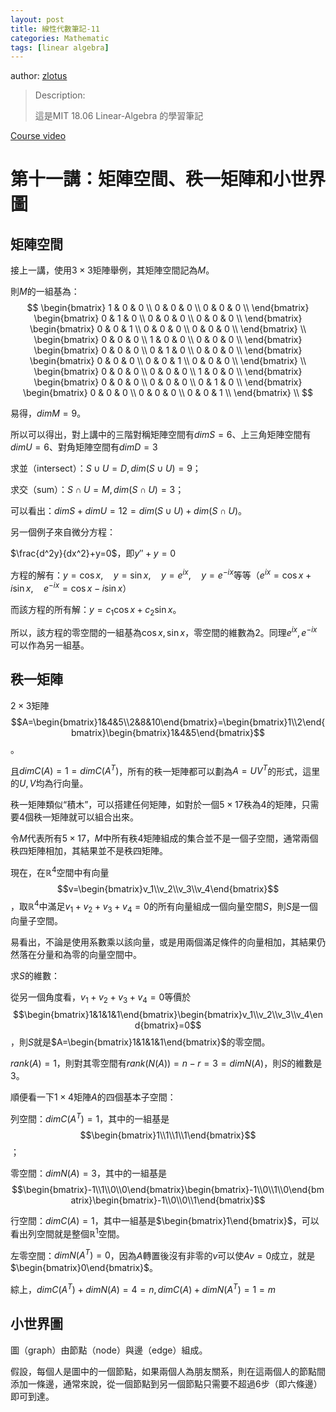 ```yaml
---
layout: post
title: 線性代數筆記-11
categories: Mathematic
tags: [linear algebra]
---
```


author: [zlotus](https://github.com/zlotus/notes-linear-algebra)

> Description:
>
> 這是MIT 18.06 Linear-Algebra 的學習筆記	

[Course video](https://www.youtube.com/watch?v=QVKj3LADCnA&list=PLE7DDD91010BC51F8&index=12&ab_channel=MITOpenCourseWare)

<!-- more -->

# 第十一講：矩陣空間、秩一矩陣和小世界圖

## 矩陣空間

接上一講，使用$3 \times 3$矩陣舉例，其矩陣空間記為$M$。

則$M$的一組基為：
$$
\begin{bmatrix}
1 & 0 & 0 \\
0 & 0 & 0 \\
0 & 0 & 0 \\
\end{bmatrix}
\begin{bmatrix}
0 & 1 & 0 \\
0 & 0 & 0 \\
0 & 0 & 0 \\
\end{bmatrix}
\begin{bmatrix}
0 & 0 & 1 \\
0 & 0 & 0 \\
0 & 0 & 0 \\
\end{bmatrix} \\
\begin{bmatrix}
0 & 0 & 0 \\
1 & 0 & 0 \\
0 & 0 & 0 \\
\end{bmatrix}
\begin{bmatrix}
0 & 0 & 0 \\
0 & 1 & 0 \\
0 & 0 & 0 \\
\end{bmatrix}
\begin{bmatrix}
0 & 0 & 0 \\
0 & 0 & 1 \\
0 & 0 & 0 \\
\end{bmatrix} \\
\begin{bmatrix}
0 & 0 & 0 \\
0 & 0 & 0 \\
1 & 0 & 0 \\
\end{bmatrix}
\begin{bmatrix}
0 & 0 & 0 \\
0 & 0 & 0 \\
0 & 1 & 0 \\
\end{bmatrix}
\begin{bmatrix}
0 & 0 & 0 \\
0 & 0 & 0 \\
0 & 0 & 1 \\
\end{bmatrix} \\
$$

易得，$dim M=9$。

所以可以得出，對上講中的三階對稱矩陣空間有$dim S=6$、上三角矩陣空間有$dim U=6$、對角矩陣空間有$dim D=3$

求並（intersect）：$S \cup U=D, dim(S \cup U)=9$；

求交（sum）：$S \cap U=M, dim(S \cap U)=3$；

可以看出：$dim S + dim U=12=dim(S \cup U) + dim(S \cap U)$。

另一個例子來自微分方程：

$\frac{d^2y}{dx^2}+y=0$，即$y''+y=0$

方程的解有：$y=\cos{x}, \quad y=\sin{x}, \quad y=e^{ix}, \quad y=e^{-ix}$等等（$e^{ix}=\cos{x}+i\sin{x}, \quad e^{-ix}=\cos{x}-i\sin{x}$）

而該方程的所有解：$y=c_1 \cos{x} + c_2 \sin{x}$。

所以，該方程的零空間的一組基為$\cos{x}, \sin{x}$，零空間的維數為$2$。同理$e^{ix}, e^{-ix}$可以作為另一組基。

## 秩一矩陣

$2 \times 3$矩陣$$A=\begin{bmatrix}1&4&5\\2&8&10\end{bmatrix}=\begin{bmatrix}1\\2\end{bmatrix}\begin{bmatrix}1&4&5\end{bmatrix}$$。

且$dimC(A)=1=dimC(A^T)$，所有的秩一矩陣都可以劃為$A=UV^T$的形式，這里的$U, V$均為行向量。

秩一矩陣類似“積木”，可以搭建任何矩陣，如對於一個$5 \times 17$秩為$4$的矩陣，只需要$4$個秩一矩陣就可以組合出來。

令$M$代表所有$5 \times 17$，$M$中所有秩$4$矩陣組成的集合並不是一個子空間，通常兩個秩四矩陣相加，其結果並不是秩四矩陣。

現在，在$\mathbb{R}^4$空間中有向量$$v=\begin{bmatrix}v_1\\v_2\\v_3\\v_4\end{bmatrix}$$，取$\mathbb{R}^4$中滿足$v_1+v_2+v_3+v_4=0$的所有向量組成一個向量空間$S$，則$S$是一個向量子空間。

易看出，不論是使用系數乘以該向量，或是用兩個滿足條件的向量相加，其結果仍然落在分量和為零的向量空間中。

求$S$的維數：

從另一個角度看，$v_1+v_2+v_3+v_4=0$等價於$$\begin{bmatrix}1&1&1&1\end{bmatrix}\begin{bmatrix}v_1\\v_2\\v_3\\v_4\end{bmatrix}=0$$，則$S$就是$A=\begin{bmatrix}1&1&1&1\end{bmatrix}$的零空間。

$rank(A)=1$，則對其零空間有$rank(N(A))=n-r=3=dim N(A)$，則$S$的維數是$3$。

順便看一下$1 \times 4$矩陣$A$的四個基本子空間：

列空間：$dim C(A^T)=1$，其中的一組基是$$\begin{bmatrix}1\\1\\1\\1\end{bmatrix}$$；

零空間：$dim N(A)=3$，其中的一組基是$$\begin{bmatrix}-1\\1\\0\\0\end{bmatrix}\begin{bmatrix}-1\\0\\1\\0\end{bmatrix}\begin{bmatrix}-1\\0\\0\\1\end{bmatrix}$$

行空間：$dim C(A)=1$，其中一組基是$\begin{bmatrix}1\end{bmatrix}$，可以看出列空間就是整個$\mathbb{R}^1$空間。

左零空間：$dim N(A^T)=0$，因為$A$轉置後沒有非零的$v$可以使$Av=0$成立，就是$\begin{bmatrix}0\end{bmatrix}$。

綜上，$dim C(A^T)+dim N(A)=4=n, dim C(A)+dim N(A^T)=1=m$

## 小世界圖

圖（graph）由節點（node）與邊（edge）組成。

假設，每個人是圖中的一個節點，如果兩個人為朋友關系，則在這兩個人的節點間添加一條邊，通常來說，從一個節點到另一個節點只需要不超過$6$步（即六條邊）即可到達。
